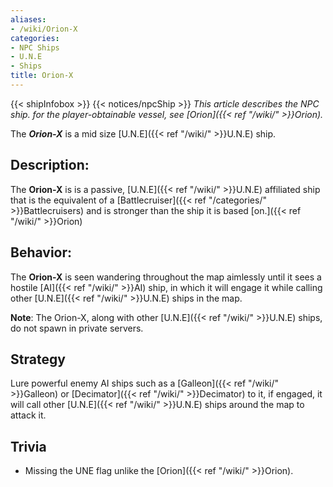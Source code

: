 ```yaml
---
aliases:
- /wiki/Orion-X
categories:
- NPC Ships
- U.N.E
- Ships
title: Orion-X
---
```


{{< shipInfobox >}} {{< notices/npcShip >}} _This article describes the NPC ship. for the player-obtainable vessel, see [Orion]({{< ref "/wiki/" >}}Orion)._

The **_Orion-X_** is a mid size [U.N.E]({{< ref "/wiki/" >}}U.N.E) ship.

## Description:

The **Orion-X** is is a passive, [U.N.E]({{< ref "/wiki/" >}}U.N.E) affiliated ship that is the equivalent of a [Battlecruiser]({{< ref "/categories/" >}}Battlecruisers) and is stronger than the ship it is based [on.]({{< ref "/wiki/" >}}Orion)

## Behavior:

The **Orion-X** is seen wandering throughout the map aimlessly until it sees a hostile [AI]({{< ref "/wiki/" >}}AI) ship, in which it will engage it while calling other [U.N.E]({{< ref "/wiki/" >}}U.N.E) ships in the map.

**Note**: The Orion-X, along with other [U.N.E]({{< ref "/wiki/" >}}U.N.E) ships, do not spawn in private servers.

## Strategy

Lure powerful enemy AI ships such as a [Galleon]({{< ref "/wiki/" >}}Galleon) or [Decimator]({{< ref "/wiki/" >}}Decimator) to it, if engaged, it will call other [U.N.E]({{< ref "/wiki/" >}}U.N.E) ships around the map to attack it.

## Trivia

- Missing the UNE flag unlike the [Orion]({{< ref "/wiki/" >}}Orion).